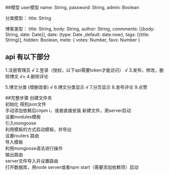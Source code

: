 
##模型
user模型
name: String,
password: String,
admin: Boolean

分类模型：
title: String

博客类型：
title: String,
body: String,
author: String,
conmments: [{body: String, date: Date}],
date: {type: Date ,default: date.now},
tags: [{title: String}],
hidden: Boolean,
mete: {
	votes: Number,
	favs: Number
}



## api 有以下部分
1.注册管理员     						√
2.登录（授权，以下api需要token才能访问）   √
3.发布，修改，删除博文   					√×
4.删除评论

5.博文分类 (增删改查)  					  √
6.博文分类显示							√
7.分页显示
8.发布评论
9.点赞


##完整步骤
创建文件夹  
初始化  得到json文件  
手动添加依赖后cnpm i，或者直接安装
新建文件，用server启动  
设置modules模板  
引入mongoose  
利用模板的方式启动模板，并导出  
设置routers 路由  
导入模板  
利用mongoose语法进行操作  
输出路由  
server文件导入并设置路由   
打开数据库，用node server或者npm start（需要添加依赖项）启动   

